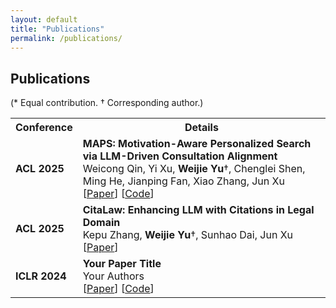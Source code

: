 ```yaml
---
layout: default
title: "Publications"
permalink: /publications/
---
```


## Publications  
(* Equal contribution. † Corresponding author.)

<table>
  <tr>
    <th style="width: 20%;">Conference</th>
    <th>Details</th>
  </tr>

  <tr>
    <td><strong>ACL 2025</strong></td>
    <td>
      <strong>MAPS: Motivation-Aware Personalized Search via LLM-Driven Consultation Alignment</strong><br>
      Weicong Qin, Yi Xu, <strong>Weijie Yu</strong>†, Chenglei Shen, Ming He, Jianping Fan, Xiao Zhang, Jun Xu<br>
      [<a href="https://arxiv.org/abs/2503.01711" target="_blank">Paper</a>] [<a href="https://github.com/your_code_repo" target="_blank">Code</a>]
    </td>
  </tr>

  <tr>
    <td><strong>ACL 2025</strong></td>
    <td>
      <strong>CitaLaw: Enhancing LLM with Citations in Legal Domain</strong><br>
      Kepu Zhang, <strong>Weijie Yu</strong>†, Sunhao Dai, Jun Xu<br>
      [<a href="https://arxiv.org/abs/2412.14556" target="_blank">Paper</a>]
    </td>
  </tr>

  <tr>
    <td><strong>ICLR 2024</strong></td>
    <td>
      <strong>Your Paper Title</strong><br>
      Your Authors<br>
      [<a href="#">Paper</a>] [<a href="#">Code</a>]
    </td>
  </tr>
</table>

